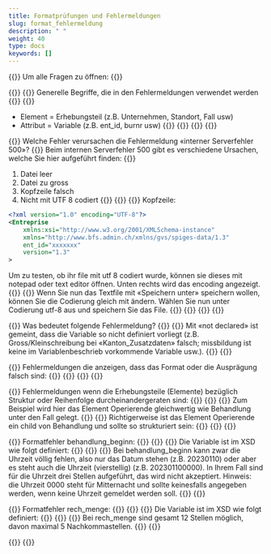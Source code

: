 ```yaml
---
title: Formatprüfungen und Fehlermeldungen
slug: format_fehlermeldung
description: " "
weight: 40
type: docs
keywords: []
---
```


{{<faqBlock>}}
Um alle Fragen zu öffnen: {{<collapsibleGroupCommand groupId="format_fehlermeldung">}}

{{<numberedList>}}
{{<listItem>}}
Generelle Begriffe, die in den Fehlermeldungen verwendet werden
{{<collapsibleBlock groupId="format_fehlermeldung">}}
{{<markdown>}}

- Element = Erhebungsteil (z.B. Unternehmen, Standort, Fall usw)
- Attribut = Variable (z.B. ent_id, burnr usw)
{{</markdown>}}
{{<insertImage image="tf1.png" class="edge max-w-90">}}
{{</collapsibleBlock>}}
{{</listItem>}}

{{<listItem>}}
Welche Fehler verursachen die Fehlermeldung «interner Serverfehler 500»?
{{<collapsibleBlock groupId="format_fehlermeldung">}}
Beim internen Serverfehler 500 gibt es verschiedene Ursachen, welche Sie hier aufgeführt finden:
{{<markdown>}}

1. Datei leer
2. Datei zu gross
3. Kopfzeile falsch
4. Nicht mit UTF 8 codiert
{{</markdown>}}
{{<lineBreak>}}
{{<markdown>}}
Kopfzeile:

```xml
<?xml version="1.0" encoding="UTF-8"?>
<Entreprise 
    xmlns:xsi="http://www.w3.org/2001/XMLSchema-instance" 
    xmlns="http://www.bfs.admin.ch/xmlns/gvs/spiges-data/1.3" 
    ent_id="xxxxxxx" 
    version="1.3"
>
```

Um zu testen, ob ihr file mit utf 8 codiert wurde, können sie dieses mit notepad oder text editor öffnen. Unten rechts wird das encoding angezeigt.
{{<insertImage image="tf2.png" class="edge max-w-90">}}
{{<lineBreak>}}
Wenn Sie nun das Textfile mit «Speichern unter» speichern wollen, können Sie die Codierung gleich mit ändern. Wählen Sie nun unter Codierung utf-8 aus und speichern Sie das File.
{{<insertImage image="tf3.png" class="edge max-w-90">}}
{{</markdown>}}
{{</collapsibleBlock>}}
{{</listItem>}}

{{<listItem>}}
Was bedeutet folgende Fehlermeldung?
{{<insertImage image="tf4.png" class="edge max-w-90">}}
{{<collapsibleBlock groupId="format_fehlermeldung">}}
Mit «not declared» ist gemeint, dass die Variable so nicht definiert vorliegt (z.B. Gross/Kleinschreibung bei «Kanton_Zusatzdaten» falsch; missbildung ist keine im Variablenbeschrieb vorkommende Variable usw.).
{{</collapsibleBlock>}}
{{</listItem>}}

{{<listItem>}}
Fehlermeldungen die anzeigen, dass das Format oder die Ausprägung falsch sind:
{{<collapsibleBlock groupId="format_fehlermeldung">}}
{{<insertImage image="tf5.png" class="edge max-w-90">}}
{{</collapsibleBlock>}}
{{</listItem>}}

{{<listItem>}}
Fehlermeldungen wenn die Erhebungsteile (Elemente) bezüglich Struktur oder Reihenfolge durcheinandergeraten sind:
{{<collapsibleBlock groupId="format_fehlermeldung">}}
{{<insertImage image="tf6.png" class="edge max-w-90">}}
{{<lineBreak>}}
Zum Beispiel wird hier das Element Operierende gleichwertig wie Behandlung unter den Fall gelegt.
{{<insertImage image="tf7.png" class="edge max-w-90">}}
{{<lineBreak>}}
Richtigerweise ist das Element Operierende ein child von Behandlung und sollte so strukturiert sein:
{{<insertImage image="tf8.png" class="edge max-w-90">}}
{{</collapsibleBlock>}}
{{</listItem>}}

{{<listItem>}}
Formatfehler behandlung_beginn:
{{<collapsibleBlock groupId="format_fehlermeldung">}}
{{<insertImage image="tf9.png" class="edge max-w-90">}}
{{<lineBreak>}}
Die Variable ist im XSD wie folgt definiert:
{{<lineBreak>}}
{{<insertImage image="tf10.png" class="edge max-w-90">}}
{{<lineBreak>}}
Bei behandlung_beginn kann zwar die Uhrzeit völlig fehlen, also nur das Datum stehen (z.B. 20230110) oder aber es steht auch die Uhrzeit (vierstellig) (z.B. 202301100000). In Ihrem Fall sind für die Uhrzeit drei Stellen aufgeführt, das wird nicht akzeptiert. Hinweis: die Uhrzeit 0000 steht für Mitternacht und sollte keinesfalls angegeben werden, wenn keine Uhrzeit gemeldet werden soll.
{{</collapsibleBlock>}}
{{</listItem>}}

{{<listItem>}}
Formatfehler rech_menge:
{{<collapsibleBlock groupId="format_fehlermeldung">}}
{{<insertImage image="tf11.png" class="edge max-w-90">}}
{{<lineBreak>}}
Die Variable ist im XSD wie folgt definiert:
{{<lineBreak>}}
{{<insertImage image="tf12.png" class="edge max-w-90">}}
{{<lineBreak>}}
Bei rech_menge sind gesamt 12 Stellen möglich, davon maximal 5 Nachkommastellen.
{{</collapsibleBlock>}}
{{</listItem>}}

{{</numberedList>}}
{{</faqBlock>}}
